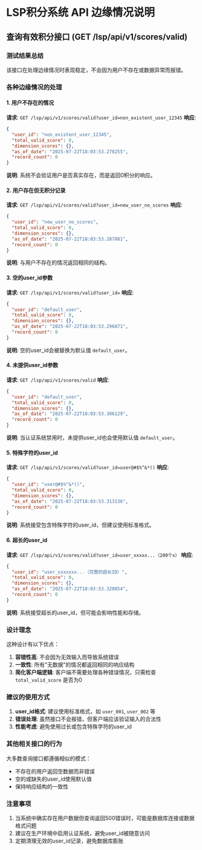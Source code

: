 # LSP积分系统 API 边缘情况说明

## 查询有效积分接口 (GET /lsp/api/v1/scores/valid)

### 测试结果总结

该接口在处理边缘情况时表现稳定，不会因为用户不存在或数据异常而报错。

### 各种边缘情况的处理

#### 1. 用户不存在的情况
**请求**: `GET /lsp/api/v1/scores/valid?user_id=non_existent_user_12345`
**响应**: 
```json
{
  "user_id": "non_existent_user_12345",
  "total_valid_score": 0,
  "dimension_scores": {},
  "as_of_date": "2025-07-22T18:03:53.278255",
  "record_count": 0
}
```
**说明**: 系统不会验证用户是否真实存在，而是返回0积分的响应。

#### 2. 用户存在但无积分记录
**请求**: `GET /lsp/api/v1/scores/valid?user_id=new_user_no_scores`
**响应**: 
```json
{
  "user_id": "new_user_no_scores",
  "total_valid_score": 0,
  "dimension_scores": {},
  "as_of_date": "2025-07-22T18:03:53.287881",
  "record_count": 0
}
```
**说明**: 与用户不存在的情况返回相同的结构。

#### 3. 空的user_id参数
**请求**: `GET /lsp/api/v1/scores/valid?user_id=`
**响应**: 
```json
{
  "user_id": "default_user",
  "total_valid_score": 0,
  "dimension_scores": {},
  "as_of_date": "2025-07-22T18:03:53.296871",
  "record_count": 0
}
```
**说明**: 空的user_id会被替换为默认值 `default_user`。

#### 4. 未提供user_id参数
**请求**: `GET /lsp/api/v1/scores/valid`
**响应**: 
```json
{
  "user_id": "default_user",
  "total_valid_score": 0,
  "dimension_scores": {},
  "as_of_date": "2025-07-22T18:03:53.306129",
  "record_count": 0
}
```
**说明**: 当认证系统禁用时，未提供user_id也会使用默认值 `default_user`。

#### 5. 特殊字符的user_id
**请求**: `GET /lsp/api/v1/scores/valid?user_id=user@#$%^&*()`
**响应**: 
```json
{
  "user_id": "user@#$%^&*()",
  "total_valid_score": 0,
  "dimension_scores": {},
  "as_of_date": "2025-07-22T18:03:53.313136",
  "record_count": 0
}
```
**说明**: 系统接受包含特殊字符的user_id，但建议使用标准格式。

#### 6. 超长的user_id
**请求**: `GET /lsp/api/v1/scores/valid?user_id=user_xxxxx...（200个x）`
**响应**: 
```json
{
  "user_id": "user_xxxxxxx...（完整的超长ID）",
  "total_valid_score": 0,
  "dimension_scores": {},
  "as_of_date": "2025-07-22T18:03:53.320854",
  "record_count": 0
}
```
**说明**: 系统接受超长的user_id，但可能会影响性能和存储。

### 设计理念

这种设计有以下优点：

1. **容错性高**: 不会因为无效输入而导致系统错误
2. **一致性**: 所有"无数据"的情况都返回相同的响应结构
3. **简化客户端逻辑**: 客户端不需要处理各种错误情况，只需检查 `total_valid_score` 是否为0

### 建议的使用方式

1. **user_id格式**: 建议使用标准格式，如 `user_001`, `user_002` 等
2. **错误处理**: 虽然接口不会报错，但客户端应该验证输入的合法性
3. **性能考虑**: 避免使用过长或包含特殊字符的user_id

### 其他相关接口的行为

大多数查询接口都遵循相似的模式：
- 不存在的用户返回空数据而非错误
- 空的或缺失的user_id使用默认值
- 保持响应结构的一致性

### 注意事项

1. 当系统中确实存在用户数据但查询返回500错误时，可能是数据库连接或数据格式问题
2. 建议在生产环境中启用认证系统，避免user_id被随意访问
3. 定期清理无效的user_id记录，避免数据库膨胀